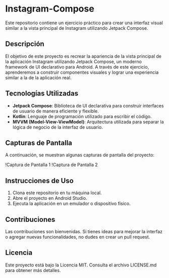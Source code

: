 # Instagram-Compose

Este repositorio contiene un ejercicio práctico para crear una interfaz visual similar a la vista principal de Instagram utilizando Jetpack Compose.

## Descripción

El objetivo de este proyecto es recrear la apariencia de la vista principal de la aplicación Instagram utilizando Jetpack Compose, un moderno framework de UI declarativo para Android. A través de este ejercicio, aprenderemos a construir componentes visuales y lograr una experiencia similar a la de la aplicación real.

## Tecnologías Utilizadas

- **Jetpack Compose**: Biblioteca de UI declarativa para construir interfaces de usuario de manera eficiente y flexible.
- **Kotlin**: Lenguaje de programación utilizado para escribir el código.
- **MVVM (Model-View-ViewModel)**: Arquitectura utilizada para separar la lógica de negocio de la interfaz de usuario.

## Capturas de Pantalla

A continuación, se muestran algunas capturas de pantalla del proyecto:

!Captura de Pantalla 1
!Captura de Pantalla 2

## Instrucciones de Uso

1. Clona este repositorio en tu máquina local.
2. Abre el proyecto en Android Studio.
3. Ejecuta la aplicación en un emulador o dispositivo físico.

## Contribuciones

Las contribuciones son bienvenidas. Si tienes ideas para mejorar la interfaz o agregar nuevas funcionalidades, no dudes en crear un pull request.

## Licencia

Este proyecto está bajo la Licencia MIT. Consulta el archivo LICENSE.md para obtener más detalles.
